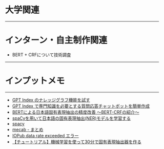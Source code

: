 # 大学関連
* * *
# インターン・自主制作関連
- BERT + CRFについて技術調査
* * *
# インプットメモ
* * *
- [GPT Index のナレッジグラフ機能を試す](https://note.com/npaka/n/na1c7539340f6)
- [GPT Index で専門知識を必要とする質問応答チャットボットを簡単作成](https://note.com/npaka/n/nd23bdf33d929)
- [BERTによる日本語固有表現抽出の精度改善 〜BERT-CRFの紹介〜](https://buildersbox.corp-sansan.com/entry/2021/09/21/120000)
- [spaCyを用いて日本語の固有表現抽出(NER)モデルを学習する](https://buildersbox.corp-sansan.com/entry/2023/07/26/110000)
- [spacy](https://spacy.io/usage/training)
- [mecab - まとめ](http://taku910.github.io/mecab/)
- [IOPub data rate exceeded エラー](https://yoshitaku-jp.hatenablog.com/entry/2018/12/15/164849)
- [【チュートリアル】機械学習を使って30分で固有表現抽出器を作る](#https://qiita.com/Hironsan/items/326b66711eb4196aa9d4)
